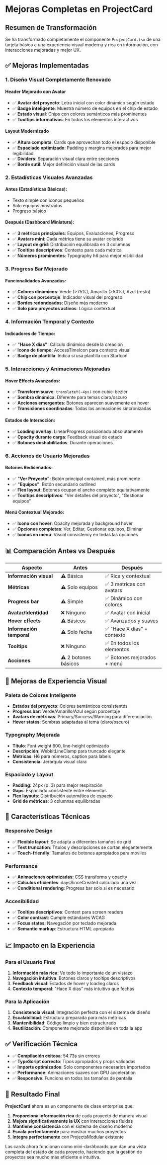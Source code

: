 # Mejoras Completas en ProjectCard

## Resumen de Transformación

Se ha transformado completamente el componente `ProjectCard.tsx` de una tarjeta básica a una experiencia visual moderna y rica en información, con interacciones mejoradas y mejor UX.

## ✅ Mejoras Implementadas

### 1. **Diseño Visual Completamente Renovado**

#### **Header Mejorado con Avatar**
- ✅ **Avatar del proyecto**: Letra inicial con color dinámico según estado
- ✅ **Badge inteligente**: Muestra número de equipos en el chip de estado
- ✅ **Estado visual**: Chips con colores semánticos más prominentes
- ✅ **Tooltips informativos**: En todos los elementos interactivos

#### **Layout Modernizado**
- ✅ **Altura completa**: Cards que aprovechan todo el espacio disponible
- ✅ **Espaciado optimizado**: Padding y margins mejorados para mejor legibilidad
- ✅ **Dividers**: Separación visual clara entre secciones
- ✅ **Borde sutil**: Mejor definición visual de las cards

### 2. **Estadísticas Visuales Avanzadas**

#### **Antes (Estadísticas Básicas):**
- Texto simple con iconos pequeños
- Solo equipos mostrados
- Progreso básico

#### **Después (Dashboard Miniatura):**
- ✅ **3 métricas principales**: Equipos, Evaluaciones, Progreso
- ✅ **Avatars mini**: Cada métrica tiene su avatar colorido
- ✅ **Layout de grid**: Distribución equilibrada en 3 columnas
- ✅ **Tooltips descriptivos**: Contexto para cada métrica
- ✅ **Números prominentes**: Typography h6 para mejor visibilidad

### 3. **Progress Bar Mejorado**

#### **Funcionalidades Avanzadas:**
- ✅ **Colores dinámicos**: Verde (>75%), Amarillo (>50%), Azul (resto)
- ✅ **Chip con porcentaje**: Indicador visual del progreso
- ✅ **Bordes redondeados**: Diseño más moderno
- ✅ **Solo para proyectos activos**: Lógica contextual

### 4. **Información Temporal y Contexto**

#### **Indicadores de Tiempo:**
- ✅ **"Hace X días"**: Cálculo dinámico desde la creación
- ✅ **Icono de tiempo**: AccessTimeIcon para contexto visual
- ✅ **Badge de plantilla**: Indica si usa plantilla con StarIcon

### 5. **Interacciones y Animaciones Mejoradas**

#### **Hover Effects Avanzados:**
- ✅ **Transform suave**: `translateY(-4px)` con cubic-bezier
- ✅ **Sombra dinámica**: Diferente para temas claro/oscuro
- ✅ **Acciones emergentes**: Botones aparecen suavemente en hover
- ✅ **Transiciones coordinadas**: Todas las animaciones sincronizadas

#### **Estados de Interacción:**
- ✅ **Loading overlay**: LinearProgress posicionado absolutamente
- ✅ **Opacity durante carga**: Feedback visual de estado
- ✅ **Botones deshabilitados**: Durante operaciones

### 6. **Acciones de Usuario Mejoradas**

#### **Botones Rediseñados:**
- ✅ **"Ver Proyecto"**: Botón principal contained, más prominente
- ✅ **"Equipos"**: Botón secundario outlined
- ✅ **Flex layout**: Botones ocupan el ancho completo equitativamente
- ✅ **Tooltips descriptivos**: "Ver detalles del proyecto", "Gestionar equipos"

#### **Menú Contextual Mejorado:**
- ✅ **Icono con hover**: Opacity mejorada y background hover
- ✅ **Opciones completas**: Ver, Editar, Gestionar equipos, Eliminar
- ✅ **Iconos en menú**: Visual consistency en todas las opciones

## 📊 Comparación Antes vs Después

| Aspecto | Antes | Después |
|---------|--------|---------|
| **Información visual** | ⚠️ Básica | ✅ Rica y contextual |
| **Métricas** | ⚠️ Solo equipos | ✅ 3 métricas con avatars |
| **Progress bar** | ⚠️ Simple | ✅ Dinámico con colores |
| **Avatar/Identidad** | ❌ Ninguno | ✅ Avatar con inicial |
| **Hover effects** | ⚠️ Básicos | ✅ Avanzados y suaves |
| **Información temporal** | ⚠️ Solo fecha | ✅ "Hace X días" + contexto |
| **Tooltips** | ❌ Ninguno | ✅ En todos los elementos |
| **Acciones** | ⚠️ 2 botones básicos | ✅ Botones mejorados + menú |

## 🎨 Mejoras de Experiencia Visual

### **Paleta de Colores Inteligente**
- **Estados del proyecto**: Colores semánticos consistentes
- **Progress bar**: Verde/Amarillo/Azul según porcentaje
- **Avatars de métricas**: Primary/Success/Warning para diferenciación
- **Hover states**: Sombras adaptadas al tema (claro/oscuro)

### **Typography Mejorada**
- **Título**: Font weight 600, line-height optimizado
- **Descripción**: WebkitLineClamp para truncado elegante
- **Métricas**: H6 para números, caption para labels
- **Consistencia**: Jerarquía visual clara

### **Espaciado y Layout**
- **Padding**: 24px (p: 3) para mejor respiración
- **Gaps**: Espaciado consistente entre elementos
- **Flex layouts**: Distribución automática de espacio
- **Grid de métricas**: 3 columnas equilibradas

## 🚀 Características Técnicas

### **Responsive Design**
- ✅ **Flexible layout**: Se adapta a diferentes tamaños de grid
- ✅ **Text truncation**: Títulos y descripciones se cortan elegantemente
- ✅ **Touch-friendly**: Tamaños de botones apropiados para móviles

### **Performance**
- ✅ **Animaciones optimizadas**: CSS transforms y opacity
- ✅ **Cálculos eficientes**: daysSinceCreated calculado una vez
- ✅ **Conditional rendering**: Progress bar solo si es necesario

### **Accesibilidad**
- ✅ **Tooltips descriptivos**: Context para screen readers
- ✅ **Color contrast**: Cumple estándares WCAG
- ✅ **Focus states**: Navegación por teclado mejorada
- ✅ **Semantic markup**: Estructura HTML apropiada

## 📈 Impacto en la Experiencia

### **Para el Usuario Final**
1. **Información más rica**: Ve todo lo importante de un vistazo
2. **Navegación intuitiva**: Botones claros y tooltips descriptivos
3. **Feedback visual**: Estados de hover y loading claros
4. **Contexto temporal**: "Hace X días" más intuitivo que fechas

### **Para la Aplicación**
1. **Consistencia visual**: Integración perfecta con el sistema de diseño
2. **Escalabilidad**: Estructura preparada para más métricas
3. **Mantenibilidad**: Código limpio y bien estructurado
4. **Reutilización**: Componente mejorado disponible en toda la app

## ✅ Verificación Técnica

- ✅ **Compilación exitosa**: 54.73s sin errores
- ✅ **TypeScript correcto**: Tipos apropiados y props validadas
- ✅ **Imports optimizados**: Solo componentes necesarios importados
- ✅ **Performance**: Animaciones suaves con GPU acceleration
- ✅ **Responsive**: Funciona en todos los tamaños de pantalla

## 🎯 Resultado Final

**ProjectCard** ahora es un componente de clase enterprise que:

1. **Proporciona información rica** de cada proyecto de manera visual
2. **Mejora significativamente la UX** con interacciones fluidas
3. **Mantiene consistencia** con el sistema de diseño moderno
4. **Escala perfectamente** para mostrar muchos proyectos
5. **Integra perfectamente** con ProjectsModular existente

Las cards ahora funcionan como mini-dashboards que dan una vista completa del estado de cada proyecto, haciendo que la gestión de proyectos sea mucho más eficiente e intuitiva.
